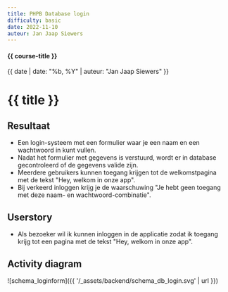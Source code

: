 ```yaml
---
title: PHPB Database login
difficulty: basic
date: 2022-11-10
auteur: Jan Jaap Siewers
---
```


#### {{ course-title }}
{{ date | date: "%b, %Y" | auteur: "Jan Jaap Siewers" }}

# {{ title }}

## Resultaat
* Een login-systeem met een formulier waar je een naam en een wachtwoord in kunt vullen.
* Nadat het formulier met gegevens is verstuurd, wordt er in database gecontroleerd of de gegevens valide zijn. 
* Meerdere gebruikers kunnen toegang krijgen tot de welkomstpagina met de tekst "Hey, welkom in onze app". 
* Bij verkeerd inloggen krijg je de waarschuwing "Je hebt geen toegang met deze naam- en wachtwoord-combinatie".

## Userstory
* Als bezoeker wil ik kunnen inloggen in de applicatie zodat ik toegang krijg tot een pagina met de tekst "Hey, welkom in onze app".

## Activity diagram

![schema_loginform]({{ '/_assets/backend/schema_db_login.svg' | url }})

